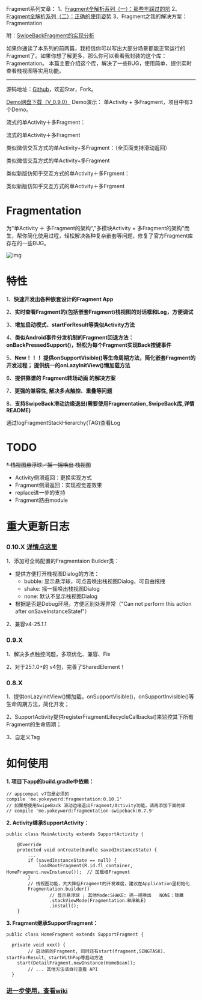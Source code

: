 Fragment系列文章：
1、[Fragment全解析系列（一）：那些年踩过的坑](http://www.jianshu.com/p/d9143a92ad94)
2、[Fragment全解析系列（二）：正确的使用姿势](http://www.jianshu.com/p/fd71d65f0ec6)
3、Fragment之我的解决方案：Fragmentation

附：[SwipeBackFragment的实现分析](http://www.jianshu.com/p/626229ca4dc2)

如果你通读了本系列的前两篇，我相信你可以写出大部分场景都能正常运行的Fragment了。如果你想了解更多，那么你可以看看我封装的这个库：Fragmentation。
本篇主要介绍这个库，解决了一些BUG，使用简单，提供实时查看栈视图等实用功能。

------

源码地址：[Github](https://github.com/YoKeyword/Fragmentation)，欢迎Star，Fork。

[Demo网盘下载（V_0.9.0）](https://pan.baidu.com/s/1c1Nku0C)
Demo演示：
单Activity + 多Fragment，项目中有3个Demo。

流式的单Activity＋多Fragment：

流式的单Activity＋多Fragment

类似微信交互方式的单Activity+多Fragment：（全页面支持滑动返回）

类似微信交互方式的单Activity+多Fragment

类似新版仿知乎交互方式的单Activity＋多Frgment：

类似新版仿知乎交互方式的单Activity＋多Frgment

# Fragmentation

为"单Activity ＋ 多Fragment的架构","多模块Activity + 多Fragment的架构"而生，帮你简化使用过程，轻松解决各种复杂嵌套等问题，修复了官方Fragment库存在的一些BUG。

![img](http://upload-images.jianshu.io/upload_images/937851-786e8de65830922a.png?imageMogr2/auto-orient/strip%7CimageView2/2/w/1240)

# 特性

1、**快速开发出各种嵌套设计的Fragment App**

2、**实时查看Fragment的(包括嵌套Fragment)栈视图的对话框和Log，方便调试**

3、**增加启动模式、startForResult等类似Activity方法**

4、**类似Android事件分发机制的Fragment回退方法：onBackPressedSupport()，轻松为每个Fragment实现Back按键事件**

5、**New！！！ 提供onSupportVisible()等生命周期方法，简化嵌套Fragment的开发过程； 提供统一的onLazyInitView()懒加载方法**

6、**提供靠谱的 Fragment转场动画 的解决方案**

7、**更强的兼容性, 解决多点触控、重叠等问题**

8、**支持SwipeBack滑动边缘退出(需要使用Fragmentation_SwipeBack库,详情README)**

通过logFragmentStackHierarchy(TAG)查看Log

# TODO

~~* 栈视图悬浮球／摇一摇唤出 栈视图~~

- Activity侧滑返回：更换实现方式
- Fragment侧滑返回：实现视觉差效果
- replace进一步的支持
- Fragment路由module

# 重大更新日志

### 0.10.X [详情点这里](https://github.com/YoKeyword/Fragmentation/wiki/Home)

1、添加可全局配置的Fragmentaion Builder类：

- 提供方便打开栈视图Dialog的方法：
  - bubble: 显示悬浮球，可点击唤出栈视图Dialog，可自由拖拽
  - shake: 摇一摇唤出栈视图Dialog
  - none: 默认不显示栈视图Dialog
- 根据是否是Debug环境，方便区别处理异常（"Can not perform this action after onSaveInstanceState!"）

2、兼容v4-25.1.1

### 0.9.X

1、解决多点触控问题，多项优化、兼容、Fix

2、对于25.1.0+的 v4包，完善了SharedElement！

### 0.8.X

1、提供onLazyInitView()懒加载，onSupportVisible()，onSupportInvisible()等生命周期方法，简化开发；

2、SupportActivity提供registerFragmentLifecycleCallbacks()来监控其下所有Fragment的生命周期；

3、自定义Tag

# 如何使用

**1. 项目下app的build.gradle中依赖：**

```
// appcompat v7包是必须的
compile 'me.yokeyword:fragmentation:0.10.1'
// 如果想使用SwipeBack 滑动边缘退出Fragment/Activity功能，请再添加下面的库
// compile 'me.yokeyword:fragmentation-swipeback:0.7.9'
```

**2. Activity继承SupportActivity：**

```
public class MainActivity extends SupportActivity {

    @Override
    protected void onCreate(Bundle savedInstanceState) {
        ...
        if (savedInstanceState == null) {
            loadRootFragment(R.id.fl_container, HomeFragment.newInstance());  // 加载根Fragment
        }
        // 栈视图功能，大大降低Fragment的开发难度，建议在Application里初始化
        Fragmentation.builder()
                // 显示悬浮球 ; 其他Mode:SHAKE: 摇一摇唤出   NONE：隐藏
                .stackViewMode(Fragmentation.BUBBLE)
                .install();
    }
```

**3. Fragment继承SupportFragment：**

```
public class HomeFragment extends SupportFragment {

  private void xxx() {
        // 启动新的Fragment, 同时还有start(fragment,SINGTASK)、startForResult、startWithPop等启动方法
    start(DetailFragment.newInstance(HomeBean));
        // ... 其他方法请自行查看 API
  }
```

### [进一步使用，查看wiki](https://github.com/YoKeyword/Fragmentation/wiki)